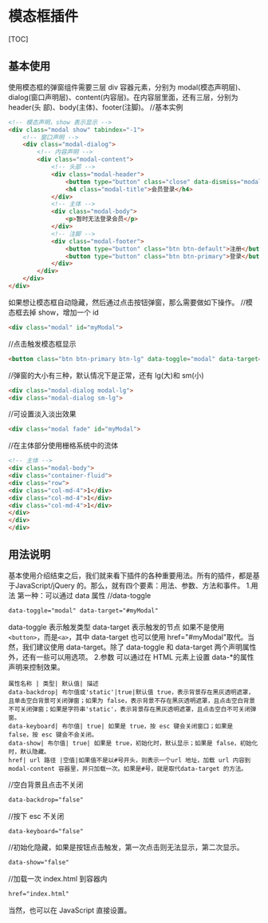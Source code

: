 # 模态框插件
[TOC]

## 基本使用
使用模态框的弹窗组件需要三层 div 容器元素，分别为 modal(模态声明层)、
dialog(窗口声明层)、content(内容层)。在内容层里面，还有三层，分别为 header(头
部)、body(主体)、footer(注脚)。
//基本实例
```html
<!-- 模态声明，show 表示显示 -->
<div class="modal show" tabindex="-1">
	<!-- 窗口声明 -->
	<div class="modal-dialog">
		<!-- 内容声明 -->
		<div class="modal-content">
			<!-- 头部 -->
			<div class="modal-header">
				<button type="button" class="close" data-dismiss="modal"><span>&times;</span></button>
				<h4 class="modal-title">会员登录</h4>
			</div>
			<!-- 主体 -->
			<div class="modal-body">
				<p>暂时无法登录会员</p>
			</div>
			<!-- 注脚 -->
			<div class="modal-footer">
				<button type="button" class="btn btn-default">注册</button>
				<button type="button" class="btn btn-primary">登录</button>
			</div>
		</div>
	</div>
</div>
```
如果想让模态框自动隐藏，然后通过点击按钮弹窗，那么需要做如下操作。
//模态框去掉 show，增加一个 id
```html
<div class="modal" id="myModal">
```
//点击触发模态框显示
```html
<button class="btn btn-primary btn-lg" data-toggle="modal" data-target="#myModal">点击弹窗</button>
```
//弹窗的大小有三种，默认情况下是正常，还有 lg(大)和 sm(小)
```html
<div class="modal-dialog modal-lg">
<div class="modal-dialog sm-lg">
```
//可设置淡入淡出效果
```html
<div class="modal fade" id="myModal">
```
//在主体部分使用栅格系统中的流体
```html
<!-- 主体 -->
<div class="modal-body">
<div class="container-fluid">
<div class="row">
<div class="col-md-4">1</div>
<div class="col-md-4">1</div>
<div class="col-md-4">1</div>
</div>
</div>
</div>
```

## 用法说明
基本使用介绍结束之后，我们就来看下插件的各种重要用法。所有的插件，都是基于JavaScript/jQuery 的。那么，就有四个要素：用法、参数、方法和事件。
1.用法
第一种：可以通过 data 属性
//data-toggle
```html
data-toggle="modal" data-target="#myModal"
```
data-toggle 表示触发类型
data-target 表示触发的节点
如果不是使用`<button>`，而是`<a>`，其中 data-target 也可以使用 href="#myModal"取代。当然，我们建议使用 data-target。除了 data-toggle 和 data-target 两个声明属性外，还有一些可以用选项。
2.参数
可以通过在 HTML 元素上设置 data-*的属性声明来控制效果。
```table
属性名称 | 类型| 默认值| 描述
data-backdrop| 布尔值或'static'|true|默认值 true，表示背景存在黑灰透明遮罩，且单击空白背景可关闭弹窗；如果为 false，表示背景不存在黑灰透明遮罩，且点击空白背景不可关闭弹窗；如果是字符串'static'，表示背景存在黑灰透明遮罩，且点击空白不可关闭弹窗。
data-keyboard| 布尔值| true| 如果是 true，按 esc 键会关闭窗口；如果是 false，按 esc 键会不会关闭。
data-show| 布尔值| true| 如果是 true，初始化时，默认显示；如果是 false，初始化时，默认隐藏。
href| url 路径 |空值|如果值不是以#号开头，则表示一个url 地址，加载 url 内容到modal-content 容器里，并只加载一次。如果是#号，就是取代data-target 的方法。
```
//空白背景且点击不关闭
```html
data-backdrop="false"
```
//按下 esc 不关闭
```html
data-keyboard="false"
```
//初始化隐藏，如果是按钮点击触发，第一次点击则无法显示，第二次显示。
```html
data-show="false"
```
//加载一次 index.html 到容器内
```html
href="index.html" 
```
当然，也可以在 JavaScript 直接设置。